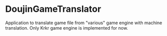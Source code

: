 # DoujinGameTranslator
Application to translate game file from "various" game engine with machine translation. Only Krkr game engine is implemented for now.
